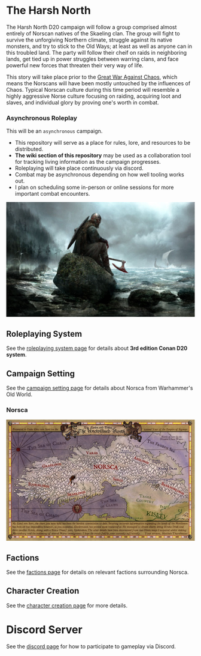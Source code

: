 # The Harsh North
The Harsh North D20 campaign will follow a group comprised almost entirely of Norscan natives of the Skaeling clan. The group will fight to survive the unforgiving Northern climate, struggle against its native monsters, and try to stick to the Old Ways; at least as well as anyone can in this troubled land. The party will follow their cheif on raids in neighboring lands, get tied up in power struggles between warring clans, and face powerful new forces that threaten their very way of life.

This story will take place prior to the [Great War Against Chaos](https://warhammerfantasy.fandom.com/wiki/Great_War_Against_Chaos), which means the Norscans will have been mostly untouched by the influences of Chaos. Typical Norscan culture during this time period will resemble a highly aggressive Norse culture focusing on raiding, acquiring loot and slaves, and individual glory by proving one's worth in combat.

### Asynchronous Roleplay

This will be an `asynchronous` campaign.
- This repository will serve as a place for rules, lore, and resources to be distributed.
- **The wiki section of this repository** may be used as a collaboration tool for tracking living information as the campaign progresses.
- Roleplaying will take place continuously via discord.
- Combat may be asynchronous depending on how well tooling works out.
- I plan on scheduling some in-person or online sessions for more important combat encounters.

![Old World](assets/viking-rock.jpg)

## Roleplaying System
See the [roleplaying system page](roleplaying-system.md) for details about **3rd edition Conan D20 system**.

## Campaign Setting
See the [campaign setting page](campaign-setting.md) for details about Norsca from Warhammer's Old World.

### Norsca
![Norsca](resources/maps/map-norsca-factions.jpg)

## Factions
See the [factions page](factions.md) for details on relevant factions surrounding Norsca.

## Character Creation
See the [character creation page](character-creation.md) for more details.

# Discord Server
See the [discord page](discord.md) for how to participate to gameplay via Discord.

